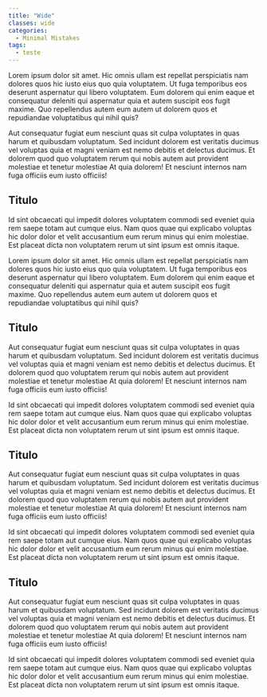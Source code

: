 ```yaml
---
title: "Wide"
classes: wide
categories:
  - Minimal Mistakes
tags:
  - teste
---
```


Lorem ipsum dolor sit amet. Hic omnis ullam est repellat perspiciatis nam dolores quos hic iusto eius quo quia voluptatem. Ut fuga temporibus eos deserunt aspernatur qui libero voluptatem. Eum dolorem qui enim eaque et consequatur deleniti qui aspernatur quia et autem suscipit eos fugit maxime. Quo repellendus autem eum autem ut dolorem quos et repudiandae voluptatibus qui nihil quis?

Aut consequatur fugiat eum nesciunt quas sit culpa voluptates in quas harum et quibusdam voluptatum. Sed incidunt dolorem est veritatis ducimus vel voluptas quia et magni veniam est nemo debitis et delectus ducimus. Et dolorem quod quo voluptatem rerum qui nobis autem aut provident molestiae et tenetur molestiae At quia dolorem! Et nesciunt internos nam fuga officiis eum iusto officiis!

## Titulo

Id sint obcaecati qui impedit dolores voluptatem commodi sed eveniet quia rem saepe totam aut cumque eius. Nam quos quae qui explicabo voluptas hic dolor dolor et velit accusantium eum rerum minus qui enim molestiae. Est placeat dicta non voluptatem rerum ut sint ipsum est omnis itaque.

Lorem ipsum dolor sit amet. Hic omnis ullam est repellat perspiciatis nam dolores quos hic iusto eius quo quia voluptatem. Ut fuga temporibus eos deserunt aspernatur qui libero voluptatem. Eum dolorem qui enim eaque et consequatur deleniti qui aspernatur quia et autem suscipit eos fugit maxime. Quo repellendus autem eum autem ut dolorem quos et repudiandae voluptatibus qui nihil quis?

## Titulo

Aut consequatur fugiat eum nesciunt quas sit culpa voluptates in quas harum et quibusdam voluptatum. Sed incidunt dolorem est veritatis ducimus vel voluptas quia et magni veniam est nemo debitis et delectus ducimus. Et dolorem quod quo voluptatem rerum qui nobis autem aut provident molestiae et tenetur molestiae At quia dolorem! Et nesciunt internos nam fuga officiis eum iusto officiis!

Id sint obcaecati qui impedit dolores voluptatem commodi sed eveniet quia rem saepe totam aut cumque eius. Nam quos quae qui explicabo voluptas hic dolor dolor et velit accusantium eum rerum minus qui enim molestiae. Est placeat dicta non voluptatem rerum ut sint ipsum est omnis itaque.

## Titulo

Aut consequatur fugiat eum nesciunt quas sit culpa voluptates in quas harum et quibusdam voluptatum. Sed incidunt dolorem est veritatis ducimus vel voluptas quia et magni veniam est nemo debitis et delectus ducimus. Et dolorem quod quo voluptatem rerum qui nobis autem aut provident molestiae et tenetur molestiae At quia dolorem! Et nesciunt internos nam fuga officiis eum iusto officiis!

Id sint obcaecati qui impedit dolores voluptatem commodi sed eveniet quia rem saepe totam aut cumque eius. Nam quos quae qui explicabo voluptas hic dolor dolor et velit accusantium eum rerum minus qui enim molestiae. Est placeat dicta non voluptatem rerum ut sint ipsum est omnis itaque.

## Titulo

Aut consequatur fugiat eum nesciunt quas sit culpa voluptates in quas harum et quibusdam voluptatum. Sed incidunt dolorem est veritatis ducimus vel voluptas quia et magni veniam est nemo debitis et delectus ducimus. Et dolorem quod quo voluptatem rerum qui nobis autem aut provident molestiae et tenetur molestiae At quia dolorem! Et nesciunt internos nam fuga officiis eum iusto officiis!

Id sint obcaecati qui impedit dolores voluptatem commodi sed eveniet quia rem saepe totam aut cumque eius. Nam quos quae qui explicabo voluptas hic dolor dolor et velit accusantium eum rerum minus qui enim molestiae. Est placeat dicta non voluptatem rerum ut sint ipsum est omnis itaque.
